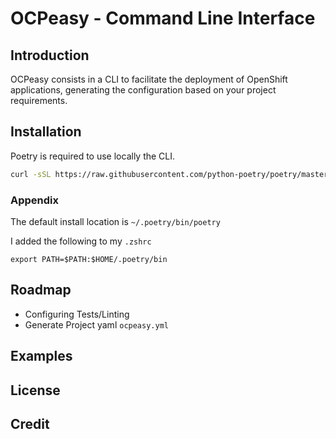 # OCPeasy - Command Line Interface

## Introduction

OCPeasy consists in a CLI to facilitate the deployment of OpenShift applications, generating the configuration based on your project requirements.

## Installation

Poetry is required to use locally the CLI.

```bash
curl -sSL https://raw.githubusercontent.com/python-poetry/poetry/master/get-poetry.py | python -
```

### Appendix

The default install location is `~/.poetry/bin/poetry`

I added the following to my `.zshrc`

`export PATH=$PATH:$HOME/.poetry/bin`

## Roadmap

- Configuring Tests/Linting
- Generate Project yaml `ocpeasy.yml`

## Examples

## License

## Credit